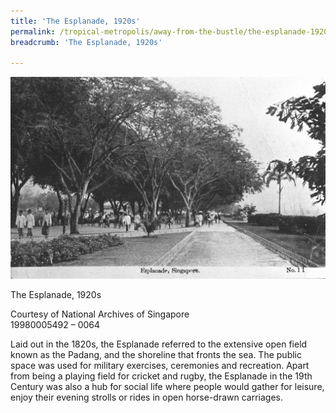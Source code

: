 ```yaml
---
title: 'The Esplanade, 1920s'
permalink: /tropical-metropolis/away-from-the-bustle/the-esplanade-1920s/
breadcrumb: 'The Esplanade, 1920s'

---
```



![The Esplanade, 1920s](/images/sub3-1-esplanade.jpg)
<div class="custom-caption">
<div><p>The Esplanade, 1920s</p></div>
<div>Courtesy of National Archives of Singapore</div>
<div>19980005492 – 0064</div>
</div>

Laid out in the 1820s, the Esplanade referred to the extensive open field known as the Padang, and the shoreline that fronts the sea. The public space was used for military exercises, ceremonies and recreation. Apart from being a playing field for cricket and rugby, the Esplanade in the 19th Century was also a hub for social life where people would gather for leisure, enjoy their evening strolls or rides in open horse-drawn carriages.

